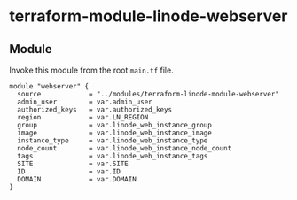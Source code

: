 # terraform-module-linode-webserver

## Module

Invoke this module from the root `main.tf` file.

```hcl
module "webserver" {
  source            = "../modules/terraform-linode-module-webserver"
  admin_user        = var.admin_user
  authorized_keys   = var.authorized_keys
  region            = var.LN_REGION
  group             = var.linode_web_instance_group
  image             = var.linode_web_instance_image
  instance_type     = var.linode_web_instance_type
  node_count        = var.linode_web_instance_node_count
  tags              = var.linode_web_instance_tags
  SITE              = var.SITE
  ID                = var.ID
  DOMAIN            = var.DOMAIN
}
```
